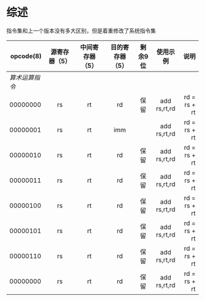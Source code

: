 # 综述

指令集和上一个版本没有多大区别，但是着重修改了系统指令集


|opcode(8)|源寄存器（5）|中间寄存器（5）|目的寄存器（5）|剩余9位|使用示例|说明|
|---------|:-----------:|:------------:|:------------:|:------:|:---:|---:|
| *算术运算指令* |||||||
|00000000|rs|rt|rd|保留|add rs,rt,rd|rd = rs + rt|
|00000001|rs|rt|imm | |add rs,rt,rd|rd = rs + rt|
|00000010|rs|rt|rd|保留|add rs,rt,rd|rd = rs + rt|
|00000011|rs|rt|rd|保留|add rs,rt,rd|rd = rs + rt|
|00000100|rs|rt|rd|保留|add rs,rt,rd|rd = rs + rt|
|00000101|rs|rt|rd|保留|add rs,rt,rd|rd = rs + rt|
|00000110|rs|rt|rd|保留|add rs,rt,rd|rd = rs + rt|
|00000000|rs|rt|rd|保留|add rs,rt,rd|rd = rs + rt|

